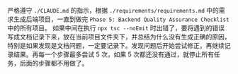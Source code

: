 严格遵守 `./CLAUDE.md` 的指示，根据 `./requirements/requirements.md` 中的需求生成后端项目，一直到做完 `Phase 5: Backend Quality Assurance Checklist` 中的所有项目。
如果中间在执行 `npx tsc --noEmit` 时出错了，要将遇到的错误写成文档记录下来，放在当前项目文件夹下，并总结为什么没有生成正确的原因，特别是如果发现是文档问题，一定要记录下。发现问题后开始尝试修正，再继续记录结果。再每一个步骤最多尝试 5 次，如果 5 次都还没有通过，就停止所有任务，后面的步骤都不用做了。